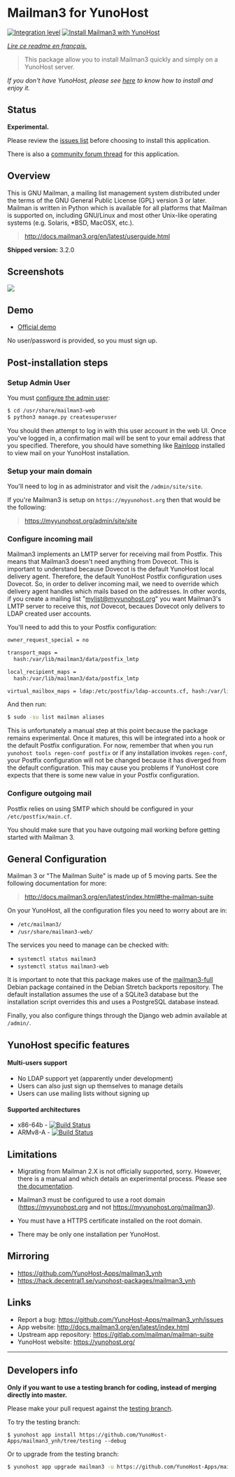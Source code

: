 # Mailman3 for YunoHost

[![Integration level](https://dash.yunohost.org/integration/mailman3.svg)](https://dash.yunohost.org/appci/app/mailman3)
[![Install Mailman3 with YunoHost](https://install-app.yunohost.org/install-with-yunohost.png)](https://install-app.yunohost.org/?app=mailman3)

*[Lire ce readme en français.](./README_fr.md)*

> This package allow you to install Mailman3 quickly and simply on a YunoHost server.

*If you don't have YunoHost, please see [here](https://yunohost.org/#/install) to know how to install and enjoy it.*

## Status

**Experimental.**

Please review the [issues list](https://github.com/YunoHost-Apps/mailman3_ynh/issues) before choosing to install this application.

There is also a [community forum thread](https://forum.yunohost.org/t/community-app-mailman3-free-software-for-managing-electronic-mail-discussion-and-e-newsletter-lists/9077/2) for this application.

## Overview

This is GNU Mailman, a mailing list management system distributed under the terms of the GNU General Public License (GPL) version 3 or later. Mailman is written in Python which is available for all platforms that Mailman is supported on, including GNU/Linux and most other Unix-like operating systems (e.g. Solaris, *BSD, MacOSX, etc.).

> http://docs.mailman3.org/en/latest/userguide.html

**Shipped version:** 3.2.0

## Screenshots

![](https://image.slidesharecdn.com/hyperkitty-160201173833/95/hyperkitty-a-web-interface-for-gnu-mailman-3-8-638.jpg?cb=1454349750)

## Demo

* [Official demo](https://lists.mailman3.org/mailman3/lists/)

No user/password is provided, so you must sign up.

## Post-installation steps

### Setup Admin User

You must [configure the admin user](http://docs.mailman3.org/en/latest/config-web.html#setting-up-admin-account):

```bash
$ cd /usr/share/mailman3-web
$ python3 manage.py createsuperuser
```

You should then attempt to log in with this user account in the web UI. Once you've logged in, a confirmation mail will be sent to your email address that you specified. Therefore, you should have something like [Rainloop](https://github.com/YunoHost-Apps/rainloop_ynh) installed to view mail on your YunoHost installation.

### Setup your main domain

You'll need to log in as administrator and visit the `/admin/site/site`.

If you're Mailman3 is setup on `https://myyunohost.org` then that would be the following:

> https://myyunohost.org/admin/site/site

### Configure incoming mail

Mailman3 implements an LMTP server for receiving mail from Postfix. This means that Mailman3 doesn't need anything from Dovecot. This is important to understand because Dovecot is the default YunoHost local delivery agent. Therefore, the default YunoHost Postfix configuration uses Dovecot. So, in order to deliver incoming mail, we need to override which delivery agent handles which mails based on the addresses. In other words, if you create a mailing list "mylist@myyunohost.org" you want Mailman3's LMTP server to receive this, *not* Dovecot, becaues Dovecot only delivers to LDAP created user accounts.

You'll need to add this to your Postfix configuration:

```bash
owner_request_special = no

transport_maps =
  hash:/var/lib/mailman3/data/postfix_lmtp

local_recipient_maps =
  hash:/var/lib/mailman3/data/postfix_lmtp

virtual_mailbox_maps = ldap:/etc/postfix/ldap-accounts.cf, hash:/var/lib/mailman3/data/postfix_lmtp
```

And then run:

```bash
$ sudo -su list mailman aliases
```

This is unfortunately a manual step at this point because the package remains experimental. Once it matures, this will be integrated into a hook or the default Postfix configuration. For now, remember that when you run `yunohost tools regen-conf postfix` or if any installation invokes `regen-conf`, your Postfix configuration will not be changed because it has diverged from the default configuration. This may cause you problems if YunoHost core expects that there is some new value in your Postfix configuration.

### Configure outgoing mail

Postfix relies on using SMTP which should be configured in your `/etc/postfix/main.cf`.

You should make sure that you have outgoing mail working before getting started with Mailman 3.

## General Configuration

Mailman 3 or "The Mailman Suite" is made up of 5 moving parts. See the following documentation for more:

> http://docs.mailman3.org/en/latest/index.html#the-mailman-suite

On your YunoHost, all the configuration files you need to worry about are in:

* `/etc/mailman3/`
* `/usr/share/mailman3-web/`

The services you need to manage can be checked with:

* `systemctl status mailman3`
* `systemctl status mailman3-web`

It is important to note that this package makes use of the [mailman3-full](http://docs.mailman3.org/en/latest/prodsetup.html#distribution-packages) Debian package contained in the Debian Stretch backports repository. The default installation assumes the use of a SQLite3 database but the installation script overrides this and uses a PostgreSQL database instead.

Finally, you also configure things through the Django web admin available at `/admin/`.

## YunoHost specific features

#### Multi-users support

* No LDAP support yet (apparently under development)
* Users can also just sign up themselves to manage details
* Users can use mailing lists without signing up

#### Supported architectures

* x86-64b - [![Build Status](https://ci-apps.yunohost.org/ci/logs/mailman3%20%28Apps%29.svg)](https://ci-apps.yunohost.org/ci/apps/mailman3/)
* ARMv8-A - [![Build Status](https://ci-apps-arm.yunohost.org/ci/logs/mailman3%20%28Apps%29.svg)](https://ci-apps-arm.yunohost.org/ci/apps/mailman3/)

## Limitations

* Migrating from Mailman 2.X is not officially supported, sorry. However, there is a manual and
  which details an experimental process. Please see [the documentation](https://docs.mailman3.org/en/latest/migration.html).

* Mailman3 must be configured to use a root domain (https://myyunohost.org and not https://myyunohost.org/mailman3).

* You must have a HTTPS certificate installed on the root domain.

* There may be only one installation per YunoHost.

## Mirroring

* https://github.com/YunoHost-Apps/mailman3_ynh
* https://hack.decentral1.se/yunohost-packages/mailman3_ynh

## Links

 * Report a bug: https://github.com/YunoHost-Apps/mailman3_ynh/issues
 * App website: http://docs.mailman3.org/en/latest/index.html
 * Upstream app repository: https://gitlab.com/mailman/mailman-suite
 * YunoHost website: https://yunohost.org/

---

Developers info
----------------

**Only if you want to use a testing branch for coding, instead of merging directly into master.**

Please make your pull request against the [testing branch](https://github.com/YunoHost-Apps/mailman3_ynh/tree/testing).

To try the testing branch:

```
$ yunohost app install https://github.com/YunoHost-Apps/mailman3_ynh/tree/testing --debug
```

Or to upgrade from the testing branch:

```bash
$ yunohost app upgrade mailman3 -u https://github.com/YunoHost-Apps/mailman3_ynh/tree/testing --debug
```
